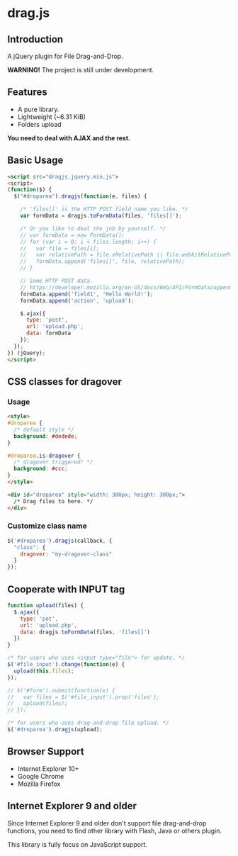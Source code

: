 # drag.js

## Introduction

A jQuery plugin for File Drag-and-Drop.

**WARNING!** The project is still under development.

## Features

* A pure library.
* Lightweight (~6.31 KiB)
* Folders upload

**You need to deal with AJAX and the rest.**

## Basic Usage

```html
<script src="dragjs.jquery.min.js">
<script>
(function($) {
  $("#droparea").dragjs(function(e, files) {

    /* 'files[]' is the HTTP POST field name you like. */
    var formData = dragjs.toFormData(files, 'files[]');

    /* Or you like to deal the job by yourself. */
    // var formData = new FormData();
    // for (var i = 0; i < files.length; i++) {
    //   var file = files[i];
    //   var relativePath = file.xRelativePath || file.webkitRelativePath || file.name;
    //   formData.append('files[]', file, relativePath);
    // }

    // Some HTTP POST data.
    // https://developer.mozilla.org/en-US/docs/Web/API/FormData/append
    formData.append('field1', 'Hello World!');
    formData.append('action', 'upload');

    $.ajax({
      type: 'post',
      url: 'upload.php',
      data: formData
    });
  });
}) (jQuery);
</script>
```

## CSS classes for dragover

### Usage
```html
<style>
#droparea {
  /* default style */
  background: #dedede;
}

#droparea.is-dragover {
  /* dragover triggered! */
  background: #ccc;
}
</style>

<div id="droparea" style="width: 300px; height: 300px;">
  /* Drag files to here. */
</div>
```

### Customize class name

```js
$('#droparea').dragjs(callback, {
  "class": {
    dragover: "my-dragover-class"
  }
});
```

## Cooperate with INPUT tag

```js
function upload(files) {
  $.ajax({
    type: 'pot',
    url: 'upload.php',
    data: dragjs.toFormData(files, 'files[]')
  })
}

/* for users who uses <input type="file"> for update. */
$('#file_input').change(function(e) {
  upload(this.files);
});

// $('#form').submit(function(e) {
//   var files = $('#file_input').prop('files');
//   upload(files);
// });

/* for users who uses drag-and-drop file upload. */
$('#droparea').dragjs(upload);
```

## Browser Support

* Internet Explorer 10+
* Google Chrome
* Mozilla Firefox

## Internet Explorer 9 and older

Since Internet Explorer 9 and older don't support file drag-and-drop functions, you need to find other library with Flash, Java or others plugin.

This library is fully focus on JavaScript support.
